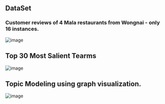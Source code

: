 ## DataSet
### Customer reviews of 4 Mala restaurants from Wongnai - only 16 instances.
![image](https://github.com/Plannjeera/MADT8101-Customer-analytic/assets/115640119/c5e90b90-78ad-4b2a-8029-e85253711894)
## Top 30 Most Salient Tearms
![image](https://github.com/Plannjeera/MADT8101-Customer-analytic/assets/115640119/f3e7f891-ee86-410a-8d2d-62e3769c2020)
## Topic Modeling using graph visualization.
![image](https://github.com/Plannjeera/MADT8101-Customer-analytic/assets/115640119/dd698fbe-6fba-41bb-8715-2a370af4e522)
